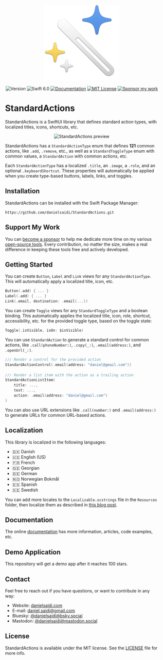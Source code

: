 <p align="center">
    <img src="Resources/Icon.png" alt="Project Icon" width="250" />
</p>

<p align="center">
    <img src="https://img.shields.io/github/v/release/danielsaidi/StandardActions?color=%2300550&sort=semver" alt="Version" title="Version" />
    <img src="https://img.shields.io/badge/swift-6.0-orange.svg" alt="Swift 6.0" />
    <a href="https://danielsaidi.github.io/StandardActions"><img src="https://img.shields.io/badge/documentation-web-blue.svg" alt="Documentation" /></a>
    <a href="https://github.com/danielsaidi/StandardActions/blob/master/LICENSE"><img src="https://img.shields.io/github/license/danielsaidi/StandardActions" alt="MIT License" /></a>
    <a href="https://github.com/sponsors/danielsaidi"><img src="https://img.shields.io/badge/sponsor-GitHub-red.svg" alt="Sponsor my work" /></a>
</p>


# StandardActions

StandardActions is a SwiftUI library that defines standard action types, with localized titles, icons, shortcuts, etc.

<p align="center">
    <img src="Resources/Preview.jpg" alt="StandardActions preview" />
</p>

StandardActions has a ``StandardActionType`` enum that defines **121** common actions, like ``.add``, ``.remove``, etc., as well as a ``StandardToggleType`` enum with common values, a ``StandardAction`` with common actions, etc.

Each ``StandardActionType`` has a localized ``.title``, an ``.image``, a ``.role``, and an optional ``.keyboardShortcut``. These properties will automatically be applied when you create type-based buttons, labels, links, and toggles.



## Installation

StandardActions can be installed with the Swift Package Manager:

```
https://github.com/danielsaidi/StandardActions.git
```


## Support My Work

You can [become a sponsor][Sponsors] to help me dedicate more time on my various [open-source tools][OpenSource]. Every contribution, no matter the size, makes a real difference in keeping these tools free and actively developed.



## Getting Started

You can create ``Button``, ``Label`` and ``Link`` views for any ``StandardActionType``. This will automatically apply a localized title, icon, etc.

```swift
Button(.add) { ... }
Label(.add) { ... }
Link(.email, destination: .email(...))
```

You can create ``Toggle`` views for any ``StandardToggleType`` and a boolean binding. This automatically applies the localized title, icon, role, shortcut, accessibility, etc. for the provided toggle type, based on the toggle state:

```swift
Toggle(.isVisible, isOn: $isVisible)
```

You can use ``StandardAction`` to generate a standard control for common actions, like ``.call(phoneNumber:)``, ``.copy(_:)``, ``.email(address:)``, and ``.openUrl(_:)``.

```swift
/// Render a control for the provided action
StandardActionControl(.email(address: "daniel@gmail.com"))

/// Render a list item with the action as a trailing action
StandardActionListItem(
    title: ..., 
    text: ..., 
    action: .email(address: "daniel@gmail.com")
)
```

You can also use URL extensions like ``.call(number:)`` and ``.email(address:)`` to generate URLs for common URL-based actions.



## Localization

This library is localized in the following languages:

* 🇩🇰 Danish 
* 🇺🇸 English (US)
* 🇫🇷 French
* 🇬🇪 Georgian
* 🇩🇪 German
* 🇳🇴 Norwegian Bokmål
* 🇪🇸 Spanish
* 🇸🇪 Swedish

You can add more locales to the `Localizable.xcstrings` file in the `Resources` folder, then localize them as described in [this blog post](https://danielsaidi.com/blog/2025/06/08/using-ai-and-cursor-to-localize-xcode-string-catalogs).




## Documentation

The online [documentation][Documentation] has more information, articles, code examples, etc.



## Demo Application

This repository will get a demo app after it reaches 100 stars.



## Contact

Feel free to reach out if you have questions, or want to contribute in any way:

* Website: [danielsaidi.com][Website]
* E-mail: [daniel.saidi@gmail.com][Email]
* Bluesky: [@danielsaidi@bsky.social][Bluesky]
* Mastodon: [@danielsaidi@mastodon.social][Mastodon]



## License

StandardActions is available under the MIT license. See the [LICENSE][License] file for more info.


[Email]: mailto:daniel.saidi@gmail.com
[Website]: https://danielsaidi.com
[GitHub]: https://github.com/danielsaidi
[OpenSource]: https://danielsaidi.com/opensource
[Sponsors]: https://github.com/sponsors/danielsaidi

[Bluesky]: https://bsky.app/profile/danielsaidi.bsky.social
[Mastodon]: https://mastodon.social/@danielsaidi
[Twitter]: https://twitter.com/danielsaidi

[Documentation]: https://danielsaidi.github.io/StandardActions
[License]: https://github.com/danielsaidi/StandardActions/blob/master/LICENSE
